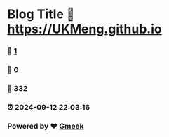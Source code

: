 # Blog Title :link: https://UKMeng.github.io 
### :page_facing_up: [1](https://UKMeng.github.io/tag.html) 
### :speech_balloon: 0 
### :hibiscus: 332 
### :alarm_clock: 2024-09-12 22:03:16 
### Powered by :heart: [Gmeek](https://github.com/Meekdai/Gmeek)
